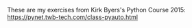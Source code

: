 These are my exercises from Kirk Byers's Python Course 2015: https://pynet.twb-tech.com/class-pyauto.html
